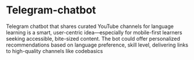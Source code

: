 # Telegram-chatbot
Telegram chatbot that shares curated YouTube channels for language learning is a smart, user-centric idea—especially for mobile-first learners seeking accessible, bite-sized content. The bot could offer personalized recommendations based on language preference, skill level, delivering links to high-quality channels like codebasics
